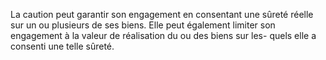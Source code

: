 La caution peut garantir son engagement en consentant une sûreté réelle sur un ou
plusieurs de ses biens.
Elle peut également limiter son engagement à la valeur de réalisation du ou des biens sur les-
quels elle a consenti une telle sûreté.